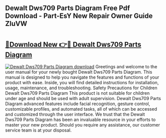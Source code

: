 ## Dewalt Dws709 Parts Diagram Free Pdf Download - Part-EsY New Repair Owner Guide ZluVW

# <h2><a href="http://dfn6x1.blite.top/?on=Dewalt+Dws709+Parts+Diagram">🔗Download New 👉🔴 Dewalt Dws709 Parts Diagram</a></h2>

[![Dewalt Dws709 Parts Diagram download](https://i.imgur.com/lujVjoI.png)](http://dfn6x1.blite.top/?on=Dewalt+Dws709+Parts+Diagram)
Greetings and welcome to the user manual for your newly bought Dewalt Dws709 Parts Diagram. This manual is designed to help you navigate the features and functions of your product with ease. Inside, you will find detailed instructions for installation, usage, maintenance, and troubleshooting. Safety Precautions for Children Dewalt Dws709 Parts Diagram This product is not suitable for children under age and should be used with adult supervision. Dewalt Dws709 Parts Diagram advanced features include facial recognition, gesture control, customizable profiles, and automated tasks, all of which can be accessed and customized through the user interface. We trust that the Dewalt Dws709 Parts Diagram has been an invaluable resource in your efforts to master your new product. Should you require any assistance, our customer service team is at your disposal.
